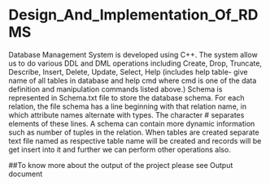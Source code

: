 # Design_And_Implementation_Of_RDMS
Database Management System is developed using C++. 
The system allow us to do various DDL and DML operations including Create, Drop, Truncate, 
Describe, Insert, Delete, Update, Select, Help (includes help table- give name of all tables in 
database and help cmd where cmd is one of the data definition and manipulation commands listed above.)
Schema is represented in Schema.txt file to store the database schema. For each relation, the file schema has a line
beginning with that relation name, in which attribute names alternate with types. The character # separates elements of these lines. 
A schema can contain more dynamic information such as number of tuples in the relation.
When tables are created separate text file named as respective table name will be created and records 
will be get insert into it and further we can perform other operations also.

##To know more about the output of the project please see Output document
 

